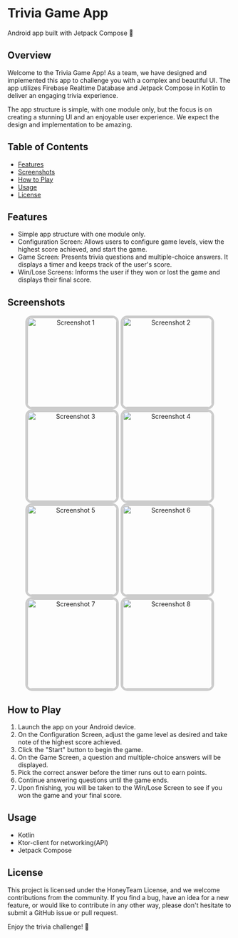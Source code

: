 # Trivia Game App
Android app built with Jetpack Compose 🎉

## Overview
Welcome to the Trivia Game App! As a team, we have designed and implemented this app to challenge you with a complex and beautiful UI. The app utilizes Firebase Realtime Database and Jetpack Compose in Kotlin to deliver an engaging trivia experience.

The app structure is simple, with one module only, but the focus is on creating a stunning UI and an enjoyable user experience. We expect the design and implementation to be amazing.


## Table of Contents

- [Features](#features)
- [Screenshots](#screenshots)
- [How to Play](#HowtoPlay)
- [Usage](#usage)
- [License](#License)

## Features

- Simple app structure with one module only.
- Configuration Screen: Allows users to configure game levels, view the highest score achieved, and start the game.
- Game Screen: Presents trivia questions and multiple-choice answers. It displays a timer and keeps track of the user's score.
- Win/Lose Screens: Informs the user if they won or lost the game and displays their final score.

## Screenshots
<div align="center">
  <img src="https://github.com/HoneyCakeTeam/Tic-Tac-Toe/assets/100851080/93f64e21-9698-4962-9153-bdc1857f7bdf" alt="Screenshot 1" width="200" style="border: 5px solid #ccc; border-radius: 15px;">
  <img src="https://github.com/HoneyCakeTeam/Tic-Tac-Toe/assets/100851080/b18e6dbc-16de-4fb5-a97a-45ab54653ac3" alt="Screenshot 2" width="200" style="border: 5px solid #ccc; border-radius: 15px;">
  <img src="https://github.com/HoneyCakeTeam/Tic-Tac-Toe/assets/100851080/4bdbe8c7-1558-4402-a9f6-1e2c6bc9f562" alt="Screenshot 3" width="200" style="border: 5px solid #ccc; border-radius: 15px;">
  <img src="https://github.com/HoneyCakeTeam/Tic-Tac-Toe/assets/100851080/805e42cb-302b-4f0f-bfe3-c9cde35487ed" alt="Screenshot 4" width="200" style="border: 5px solid #ccc; border-radius: 15px;">
  <img src="https://github.com/HoneyCakeTeam/Tic-Tac-Toe/assets/100851080/af589a57-5433-41ef-93a7-c1175dd6d6d6" alt="Screenshot 5" width="200" style="border: 5px solid #ccc; border-radius: 15px;">
  <img src="https://github.com/HoneyCakeTeam/Tic-Tac-Toe/assets/100851080/f7294650-f158-44a0-88d9-ab40ae9f00a6" alt="Screenshot 6" width="200" style="border: 5px solid #ccc; border-radius: 15px;">
  <img src="https://github.com/HoneyCakeTeam/Tic-Tac-Toe/assets/100851080/04052a9b-d956-4ae3-8c00-0304a794ec13" alt="Screenshot 7" width="200" style="border: 5px solid #ccc; border-radius: 15px;">
  <img src="https://github.com/HoneyCakeTeam/Tic-Tac-Toe/assets/100851080/570e9b2a-f615-4b7b-92f0-b2f1325f0f69" alt="Screenshot 8" width="200" style="border: 5px solid #ccc; border-radius: 15px;">
</div>

## How to Play

1. Launch the app on your Android device.
2. On the Configuration Screen, adjust the game level as desired and take note of the highest score achieved.
3. Click the "Start" button to begin the game.
4. On the Game Screen, a question and multiple-choice answers will be displayed.
5. Pick the correct answer before the timer runs out to earn points.
6. Continue answering questions until the game ends.
7. Upon finishing, you will be taken to the Win/Lose Screen to see if you won the game and your final score.

## Usage

- Kotlin
- Ktor-client for networking(API)
- Jetpack Compose


## License

This project is licensed under the HoneyTeam License, and we welcome contributions from the community. If you find a bug, have an idea for a new feature, or would like to contribute in any other way, please don't hesitate to submit a GitHub issue or pull request.

Enjoy the trivia challenge! 🎉


